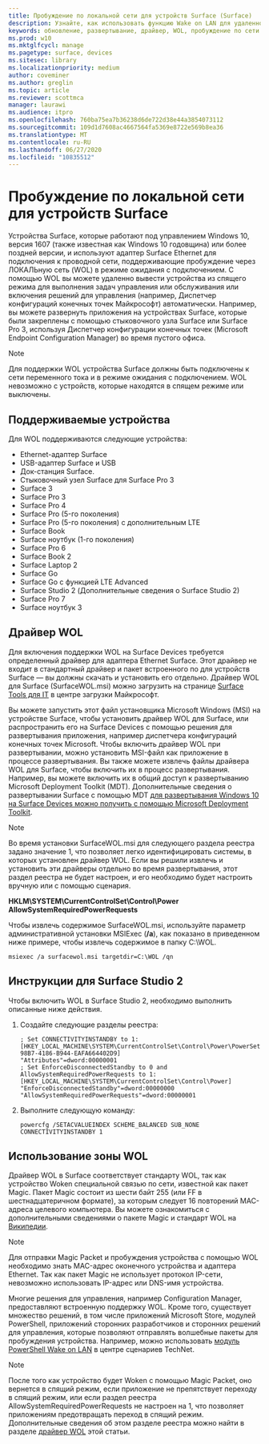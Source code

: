 ```yaml
---
title: Пробуждение по локальной сети для устройств Surface (Surface)
description: Узнайте, как использовать функцию Wake on LAN для удаленного пробуждения устройств для выполнения задач управления или обслуживания, а также для автоматического включения решений для управления, даже если питание устройств отключено.
keywords: обновление, развертывание, драйвер, WOL, пробуждение по сети
ms.prod: w10
ms.mktglfcycl: manage
ms.pagetype: surface, devices
ms.sitesec: library
ms.localizationpriority: medium
author: coveminer
ms.author: greglin
ms.topic: article
ms.reviewer: scottmca
manager: laurawi
ms.audience: itpro
ms.openlocfilehash: 760ba75ea7b36238d6de722d38e44a3854073112
ms.sourcegitcommit: 109d1d7608ac4667564fa5369e8722e569b8ea36
ms.translationtype: MT
ms.contentlocale: ru-RU
ms.lasthandoff: 06/27/2020
ms.locfileid: "10835512"
---
```

# Пробуждение по локальной сети для устройств Surface

Устройства Surface, которые работают под управлением Windows 10, версия 1607 (также известная как Windows 10 годовщина) или более поздней версии, и используют адаптер Surface Ethernet для подключения к проводной сети, поддерживающие пробуждение через ЛОКАЛЬную сеть (WOL) в режиме ожидания с подключением. С помощью WOL вы можете удаленно вывести устройства из спящего режима для выполнения задач управления или обслуживания или включения решений для управления (например, Диспетчер конфигураций конечных точек Майкрософт) автоматически. Например, вы можете развернуть приложения на устройствах Surface, которые были закреплены с помощью стыковочного узла Surface или Surface Pro 3, используя Диспетчер конфигурации конечных точек (Microsoft Endpoint Configuration Manager) во время пустого офиса.

>[!NOTE]
>Для поддержки WOL устройства Surface должны быть подключены к сети переменного тока и в режиме ожидания с подключением. WOL невозможно с устройств, которые находятся в спящем режиме или выключены.

## Поддерживаемые устройства

Для WOL поддерживаются следующие устройства:

* Ethernet-адаптер Surface
* USB-адаптер Surface и USB
* Док-станция Surface.
* Стыковочный узел Surface для Surface Pro 3
* Surface 3
* Surface Pro 3
* Surface Pro 4
* Surface Pro (5-го поколения)
* Surface Pro (5-го поколения) с дополнительным LTE
* Surface Book
* Surface ноутбук (1-го поколения)
* Surface Pro 6
* Surface Book 2
* Surface Laptop 2
* Surface Go
* Surface Go с функцией LTE Advanced
* Surface Studio 2 (Дополнительные сведения о Surface Studio 2)
* Surface Pro 7
* Surface ноутбук 3

## Драйвер WOL

Для включения поддержки WOL на Surface Devices требуется определенный драйвер для адаптера Ethernet Surface. Этот драйвер не входит в стандартный драйвер и пакет встроенного по для устройств Surface — вы должны скачать и установить его отдельно. Драйвер WOL для Surface (SurfaceWOL.msi) можно загрузить на странице [Surface Tools для IT](https://www.microsoft.com/download/details.aspx?id=46703) в центре загрузки Майкрософт.

Вы можете запустить этот файл установщика Microsoft Windows (MSI) на устройстве Surface, чтобы установить драйвер WOL для Surface, или распространить его на Surface Devices с помощью решения для развертывания приложения, например диспетчера конфигураций конечных точек Microsoft. Чтобы включить драйвер WOL при развертывании, можно установить MSI-файл как приложение в процессе развертывания. Вы также можете извлечь файлы драйвера WOL для Surface, чтобы включить их в процесс развертывания. Например, вы можете включить их в общий доступ к развертыванию Microsoft Deployment Toolkit (MDT). Дополнительные сведения о развертывании Surface с помощью MDT [для развертывания Windows 10 на Surface Devices можно получить с помощью Microsoft Deployment Toolkit](https://technet.microsoft.com/itpro/surface/deploy-windows-10-to-surface-devices-with-mdt).

> [!NOTE]
> Во время установки SurfaceWOL.msi для следующего раздела реестра задано значение 1, что позволяет легко идентифицировать системы, в которых установлен драйвер WOL. Если вы решили извлечь и установить эти драйверы отдельно во время развертывания, этот раздел реестра не будет настроен, и его необходимо будет настроить вручную или с помощью сценария.
> 
> **HKLM\SYSTEM\CurrentControlSet\Control\Power AllowSystemRequiredPowerRequests** 

Чтобы извлечь содержимое SurfaceWOL.msi, используйте параметр административной установки MSIExec (**/a**), как показано в приведенном ниже примере, чтобы извлечь содержимое в папку C:\WOL\.

   `msiexec /a surfacewol.msi targetdir=C:\WOL /qn`

## Инструкции для Surface Studio 2

Чтобы включить WOL в Surface Studio 2, необходимо выполнить описанные ниже действия.

1. Создайте следующие разделы реестра:

   ```console
   ; Set CONNECTIVITYINSTANDBY to 1:
   [HKEY_LOCAL_MACHINE\SYSTEM\CurrentControlSet\Control\Power\PowerSettings\F15576E8-98B7-4186-B944-EAFA664402D9]
   "Attributes"=dword:00000001
   ; Set EnforceDisconnectedStandby to 0 and AllowSystemRequiredPowerRequests to 1:
   [HKEY_LOCAL_MACHINE\SYSTEM\CurrentControlSet\Control\Power]
   "EnforceDisconnectedStandby"=dword:00000000
   "AllowSystemRequiredPowerRequests"=dword:00000001
   ```

2. Выполните следующую команду:

    ```powercfg /SETACVALUEINDEX SCHEME_BALANCED SUB_NONE CONNECTIVITYINSTANDBY 1```

## Использование зоны WOL

Драйвер WOL в Surface соответствует стандарту WOL, так как устройство Woken специальной связью по сети, известной как пакет Magic. Пакет Magic состоит из шести байт 255 (или FF в шестнадцатеричном формате), за которым следует 16 повторений MAC-адреса целевого компьютера. Вы можете ознакомиться с дополнительными сведениями о пакете Magic и стандарт WOL на [Википедии](https://wikipedia.org/wiki/Wake-on-LAN#Magic_packet).

>[!NOTE]
>Для отправки Magic Packet и пробуждения устройства с помощью WOL необходимо знать MAC-адрес оконечного устройства и адаптера Ethernet. Так как пакет Magic не использует протокол IP-сети, невозможно использовать IP-адрес или DNS-имя устройства.

Многие решения для управления, например Configuration Manager, предоставляют встроенную поддержку WOL. Кроме того, существует множество решений, в том числе приложений Microsoft Store, модулей PowerShell, приложений сторонних разработчиков и сторонних решений для управления, которые позволяют отправлять волшебные пакеты для пробуждения устройства. Например, можно использовать [модуль PowerShell Wake on LAN](https://gallery.technet.microsoft.com/scriptcenter/Wake-On-Lan-815424c4) в центре сценариев TechNet. 

>[!NOTE]
>После того как устройство будет Woken с помощью Magic Packet, оно вернется в спящий режим, если приложение не препятствует переходу в спящий режим, или если раздел реестра AllowSystemRequiredPowerRequests не настроен на 1, что позволяет приложениям предотвращать переход в спящий режим. Дополнительные сведения об этом разделе реестра можно найти в разделе [драйвер WOL](#wol-driver) этой статьи.
